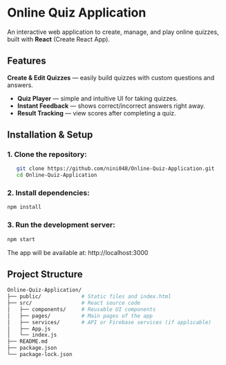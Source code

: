 
# Online Quiz Application

An interactive web application to create, manage, and play online quizzes, built with **React** (Create React App).

## Features

**Create & Edit Quizzes** — easily build quizzes with custom questions and answers.
- **Quiz Player** — simple and intuitive UI for taking quizzes.
- **Instant Feedback** — shows correct/incorrect answers right away.
- **Result Tracking** — view scores after completing a quiz.
## Installation & Setup
### 1. Clone the repository:
```bash
   git clone https://github.com/nini048/Online-Quiz-Application.git
   cd Online-Quiz-Application
   ```
   ### 2. Install dependencies:
   ```bash
   npm install
   ```

### 3. Run the development server:
```bash
npm start
```
The app will be available at: http://localhost:3000
## Project Structure
```bash
Online-Quiz-Application/
├── public/             # Static files and index.html
├── src/                # React source code
│   ├── components/     # Reusable UI components
│   ├── pages/          # Main pages of the app
│   ├── services/       # API or Firebase services (if applicable)
│   ├── App.js
│   └── index.js
├── README.md
├── package.json
└── package-lock.json
```

